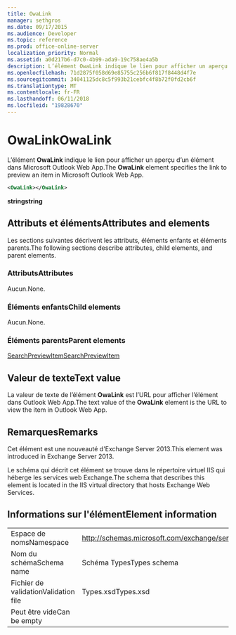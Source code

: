 ```yaml
---
title: OwaLink
manager: sethgros
ms.date: 09/17/2015
ms.audience: Developer
ms.topic: reference
ms.prod: office-online-server
localization_priority: Normal
ms.assetid: a0d217b6-d7c0-4b99-ada9-19c758ae4a5b
description: L’élément OwaLink indique le lien pour afficher un aperçu d’un élément dans Microsoft Outlook Web App.
ms.openlocfilehash: 71d2875f058d69e85755c256b6f817f8448d4f7e
ms.sourcegitcommit: 34041125dc8c5f993b21cebfc4f8b72f0fd2cb6f
ms.translationtype: MT
ms.contentlocale: fr-FR
ms.lasthandoff: 06/11/2018
ms.locfileid: "19828670"
---
```

# <a name="owalink"></a><span data-ttu-id="4e745-103">OwaLink</span><span class="sxs-lookup"><span data-stu-id="4e745-103">OwaLink</span></span>

<span data-ttu-id="4e745-104">L’élément **OwaLink** indique le lien pour afficher un aperçu d’un élément dans Microsoft Outlook Web App.</span><span class="sxs-lookup"><span data-stu-id="4e745-104">The **OwaLink** element specifies the link to preview an item in Microsoft Outlook Web App.</span></span> 
  
```XML
<OwaLink></OwaLink>
```

 <span data-ttu-id="4e745-105">**string**</span><span class="sxs-lookup"><span data-stu-id="4e745-105">**string**</span></span>
## <a name="attributes-and-elements"></a><span data-ttu-id="4e745-106">Attributs et éléments</span><span class="sxs-lookup"><span data-stu-id="4e745-106">Attributes and elements</span></span>

<span data-ttu-id="4e745-107">Les sections suivantes décrivent les attributs, éléments enfants et éléments parents.</span><span class="sxs-lookup"><span data-stu-id="4e745-107">The following sections describe attributes, child elements, and parent elements.</span></span>
  
### <a name="attributes"></a><span data-ttu-id="4e745-108">Attributs</span><span class="sxs-lookup"><span data-stu-id="4e745-108">Attributes</span></span>

<span data-ttu-id="4e745-109">Aucun.</span><span class="sxs-lookup"><span data-stu-id="4e745-109">None.</span></span>
  
### <a name="child-elements"></a><span data-ttu-id="4e745-110">Éléments enfants</span><span class="sxs-lookup"><span data-stu-id="4e745-110">Child elements</span></span>

<span data-ttu-id="4e745-111">Aucun.</span><span class="sxs-lookup"><span data-stu-id="4e745-111">None.</span></span>
  
### <a name="parent-elements"></a><span data-ttu-id="4e745-112">Éléments parents</span><span class="sxs-lookup"><span data-stu-id="4e745-112">Parent elements</span></span>

[<span data-ttu-id="4e745-113">SearchPreviewItem</span><span class="sxs-lookup"><span data-stu-id="4e745-113">SearchPreviewItem</span></span>](searchpreviewitem.md)
  
## <a name="text-value"></a><span data-ttu-id="4e745-114">Valeur de texte</span><span class="sxs-lookup"><span data-stu-id="4e745-114">Text value</span></span>

<span data-ttu-id="4e745-115">La valeur de texte de l’élément **OwaLink** est l’URL pour afficher l’élément dans Outlook Web App.</span><span class="sxs-lookup"><span data-stu-id="4e745-115">The text value of the **OwaLink** element is the URL to view the item in Outlook Web App.</span></span> 
  
## <a name="remarks"></a><span data-ttu-id="4e745-116">Remarques</span><span class="sxs-lookup"><span data-stu-id="4e745-116">Remarks</span></span>

<span data-ttu-id="4e745-117">Cet élément est une nouveauté d'Exchange Server 2013.</span><span class="sxs-lookup"><span data-stu-id="4e745-117">This element was introduced in Exchange Server 2013.</span></span>
  
<span data-ttu-id="4e745-118">Le schéma qui décrit cet élément se trouve dans le répertoire virtuel IIS qui héberge les services web Exchange.</span><span class="sxs-lookup"><span data-stu-id="4e745-118">The schema that describes this element is located in the IIS virtual directory that hosts Exchange Web Services.</span></span>
  
## <a name="element-information"></a><span data-ttu-id="4e745-119">Informations sur l'élément</span><span class="sxs-lookup"><span data-stu-id="4e745-119">Element information</span></span>

|||
|:-----|:-----|
|<span data-ttu-id="4e745-120">Espace de noms</span><span class="sxs-lookup"><span data-stu-id="4e745-120">Namespace</span></span>  <br/> |http://schemas.microsoft.com/exchange/services/2006/types  <br/> |
|<span data-ttu-id="4e745-121">Nom du schéma</span><span class="sxs-lookup"><span data-stu-id="4e745-121">Schema name</span></span>  <br/> |<span data-ttu-id="4e745-122">Schéma Types</span><span class="sxs-lookup"><span data-stu-id="4e745-122">Types schema</span></span>  <br/> |
|<span data-ttu-id="4e745-123">Fichier de validation</span><span class="sxs-lookup"><span data-stu-id="4e745-123">Validation file</span></span>  <br/> |<span data-ttu-id="4e745-124">Types.xsd</span><span class="sxs-lookup"><span data-stu-id="4e745-124">Types.xsd</span></span>  <br/> |
|<span data-ttu-id="4e745-125">Peut être vide</span><span class="sxs-lookup"><span data-stu-id="4e745-125">Can be empty</span></span>  <br/> ||
   

